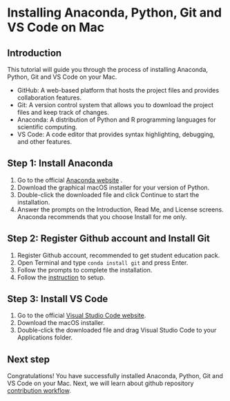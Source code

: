 # Installing Anaconda, Python, Git and VS Code on Mac

## Introduction

This tutorial will guide you through the process of installing Anaconda, Python, Git and VS Code on your Mac.

- GitHub: A web-based platform that hosts the project files and provides collaboration features.
- Git: A version control system that allows you to download the project files and keep track of changes.
- Anaconda: A distribution of Python and R programming languages for scientific computing.
- VS Code: A code editor that provides syntax highlighting, debugging, and other features.

## Step 1: Install Anaconda

1. Go to the official [Anaconda website](https://www.anaconda.com/products/individual) .
2. Download the graphical macOS installer for your version of Python.
3. Double-click the downloaded file and click Continue to start the installation.
4. Answer the prompts on the Introduction, Read Me, and License screens. Anaconda recommends that you choose Install for me only.

## Step 2: Register Github account and Install Git

1. Register Github account, recommended to get student education pack.
2. Open Terminal and type `conda install git` and press Enter.
3. Follow the prompts to complete the installation.
4. Follow the [instruction](https://docs.github.com/en/get-started/quickstart/set-up-git) to setup.


## Step 3: Install VS Code

1. Go to the official [Visual Studio Code website](https://code.visualstudio.com/download).
2. Download the macOS installer.
3. Double-click the downloaded file and drag Visual Studio Code to your Applications folder.

## Next step

Congratulations! You have successfully installed Anaconda, Python, Git and VS Code on your Mac. Next, we will learn about github repository [contribution workflow](https://docs.github.com/en/get-started/quickstart/contributing-to-projects).

